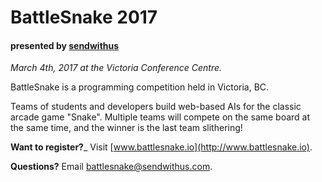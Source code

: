 BattleSnake 2017
================

#### presented by [sendwithus](https://www.sendwithus.com)

_March 4th, 2017 at the Victoria Conference Centre._

BattleSnake is a programming competition held in Victoria, BC. 

Teams of students and developers build web-based AIs for the classic arcade game "Snake". Multiple teams will compete on the same board at the same time, and the winner is the last team slithering!

__Want to register?___ Visit [www.battlesnake.io](http://www.battlesnake.io).

__Questions?__ Email [battlesnake@sendwithus.com](mailto:battlesnake@sendwithus.com).

